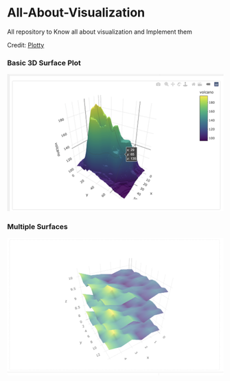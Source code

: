 # All-About-Visualization

All repository to Know all about visualization and Implement them

Credit: [Plotty](https://plotly.com/r/3d-surface-plots/#what-about-dash)

### Basic 3D Surface Plot

![Basic 3D Surface Plot](https://github.com/Ashleshk/All-About-Visualization/blob/main/Images/Screenshot%202023-04-10%20at%2011.30.05%20PM.png)


### Multiple Surfaces 

![Multiple Surfaces](https://github.com/Ashleshk/All-About-Visualization/blob/main/Images/Screenshot%202023-04-10%20at%2011.30.50%20PM.png)
